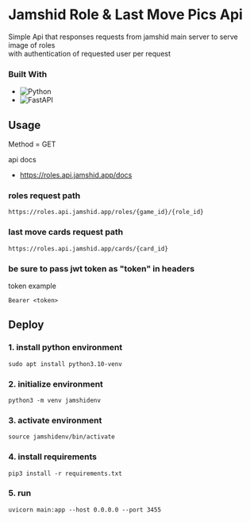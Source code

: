 # Jamshid Role & Last Move Pics Api

Simple Api that responses requests from jamshid main server to serve image of roles<br>
with authentication of requested user per request

### Built With
* ![Python](https://img.shields.io/badge/python-3670A0?style=for-the-badge&logo=python&logoColor=ffdd54)
* ![FastAPI](https://img.shields.io/badge/FastAPI-005571?style=for-the-badge&logo=fastapi)

## Usage

Method = GET

api docs
* https://roles.api.jamshid.app/docs

### roles request path
```console
https://roles.api.jamshid.app/roles/{game_id}/{role_id}
```

### last move cards request path
```console
https://roles.api.jamshid.app/cards/{card_id}
```

### be sure to pass jwt token as "token" in headers
token example
  ```console
  Bearer <token>
  ```


## Deploy

### 1. install python environment
```console
sudo apt install python3.10-venv
```
### 2. initialize environment
```console
python3 -m venv jamshidenv
```
### 3. activate environment
```console
source jamshidenv/bin/activate
```
### 4. install requirements
```console
pip3 install -r requirements.txt
```
### 5. run
```console
uvicorn main:app --host 0.0.0.0 --port 3455
```

